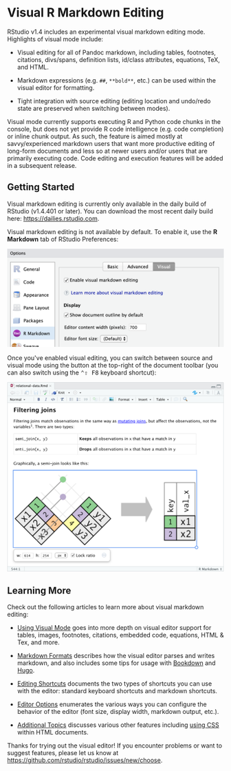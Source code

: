 <!-- -*- mode: gfm -*- -->

<h1>Visual R Markdown Editing</h1>

RStudio v1.4 includes an experimental visual markdown editing mode. Highlights of visual mode include:

-   Visual editing for all of Pandoc markdown, including tables, footnotes, citations, divs/spans, definition lists, id/class attributes, equations, TeX, and HTML.

-   Markdown expressions (e.g. `##`, `**bold**`, etc.) can be used within the visual editor for formatting.

-   Tight integration with source editing (editing location and undo/redo state are preserved when switching between modes).

Visual mode currently supports executing R and Python code chunks in the console, but does not yet provide R code intelligence (e.g. code completion) or inline chunk output. As such, the feature is aimed mostly at savvy/experienced markdown users that want more productive editing of long-form documents and less so at newer users and/or users that are primarily executing code. Code editing and execution features will be added in a subsequent release.

## Getting Started

Visual markdown editing is currently only available in the daily build of RStudio (v1.4.401 or later). You can download the most recent daily build here: <https://dailies.rstudio.com>.

Visual markdown editing is not available by default. To enable it, use the **R Markdown** tab of RStudio Preferences:

<img src="images/visual-editing-pref.png" class="illustration" width="588"/>

Once you've enabled visual editing, you can switch between source and visual mode using the button at the top-right of the document toolbar (you can also switch using the <kbd>⌃⇧ F8</kbd> keyboard shortcut):

<img src="images/visual-editing.png" width="700"/>

## Learning More

Check out the following articles to learn more about visual markdown editing:

-   [Using Visual Mode](using) goes into more depth on visual editor support for tables, images, footnotes, citations, embedded code, equations, HTML & Tex, and more.

-   [Markdown Formats](markdown) describes how the visual editor parses and writes markdown, and also includes some tips for usage with [Bookdown](markdown#bookdown-extensions) and [Hugo](markdown#hugo-markdown).

-   [Editing Shortcuts](shortcuts) documents the two types of shortcuts you can use with the editor: standard keyboard shortcuts and markdown shortcuts.

-   [Editor Options](options) enumerates the various ways you can configure the behavior of the editor (font size, display width, markdown output, etc.).

-   [Additional Topics](additional) discusses various other features including [using CSS](advanced#using-css) within HTML documents.

Thanks for trying out the visual editor! If you encounter problems or want to suggest features, please let us know at <https://github.com/rstudio/rstudio/issues/new/choose>.
